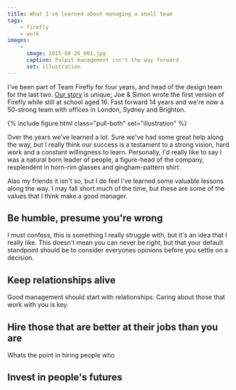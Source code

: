 ```yaml
---
title: What I've learned about managing a small team
tags:
    - firefly
    - work
images:
    -
      image: 2015-08-26_001.jpg
      caption: Pulpit management isn't the way forward.
      set: illustration
---
```

I've been part of Team Firefly for four years, and head of the design team for the last two. [Our story](http://fireflylearning.com/about-us/the-story) is unique; Joe & Simon wrote the first version of Firefly while still at school aged 16. Fast forward 14 years and we're now a 50-strong team with offices in London, Sydney and Brighton. 

{% include figure.html class="pull-both" set="illustration" %}

Over the years we've learned a lot. Sure we've had some great help along the way, but I really think our success is a testament to a strong vision, hard work and a constant willingness to learn. Personally, I'd really like to say I was a natural born leader of people, a figure-head of the company, resplendent in horn-rim glasses and gingham-pattern shirt.

Alas my friends it isn't so, but I do feel I've learned some valuable lessons along the way. I may fall short much of the time, but these are some of the values that I think make a good manager.

## Be humble, presume you're wrong
I must confess, this is something I really struggle with, but it's an idea that I really like. This doesn't mean you can never be right, but that your default standpoint should be to consider everyones opinions before you settle on a decision.

## Keep relationships alive
Good management should start with relationships. Caring about those that work with you is key.


## Hire those that are better at their jobs than you are
Whats the point in hiring people who

## Invest in people's futures


